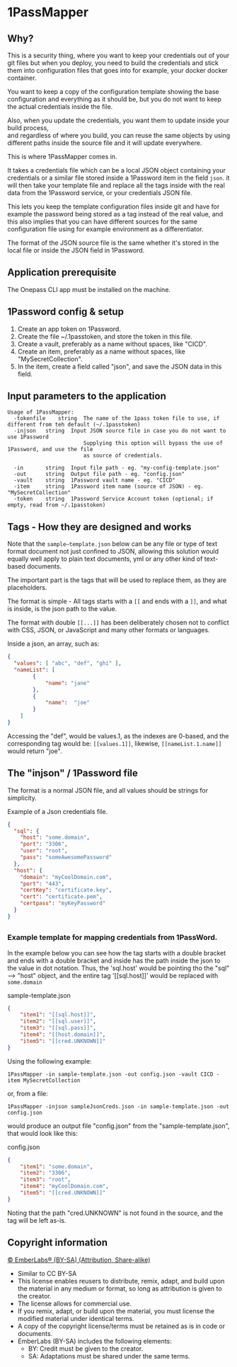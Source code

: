# 1PassMapper

## Why? 

This is a security thing, where you want to keep your credentials out of your git files 
but when you deploy, you need to build the credentials and stick them into configuration 
files that goes into for example, your docker docker container. 

You want to keep a copy of the configuration template showing the base configuration and 
everything as it should be, but you do not want to keep the actual credentials inside the file.

Also, when you update the credentials, you want them to update inside your build process,  
and regardless of where you build, you can reuse the same objects by using different paths 
inside the source file and it will update everywhere.

This is where 1PassMapper comes in. 

It takes a credentials file which can be a local JSON object containing your credentials 
or a similar file stored inside a 1Password item in the field `json`. 
it will then take your template file and replace all the tags inside with the real data from 
the 1Password service, or your credentials JSON file.

This lets you keep the template configuration files inside git and have for example the password 
being stored as a tag instead of the real value, and this also implies that you can have different 
sources for the same configuration file using for example environment as a differentiator.

The format of the JSON source file is the same whether it's stored in the local file or 
inside the JSON field in 1Password. 

## Application prerequisite

The Onepass CLI app must be installed on the machine. 


## 1Password config & setup

1. Create an app token on 1Password.
2. Create the file ~/.1passtoken, and store the token in this file. 
3. Create a vault, preferably as a name without spaces, like "CICD".
4. Create an item, preferably as a name without spaces, like "MySecretCollection".
5. In the item, create a field called "json", and save the JSON data in this field. 

## Input parameters to the application


    Usage of 1PassMapper:
      -tokenfile    string  The name of the 1pass token file to use, if different from teh default (~/.1passtoken)  
      -injson 	string	Input JSON source file in case you do not want to use 1Password
                            Supplying this option will bypass the use of 1Password, and use the file 
                            as source of credentials. 
    
      -in 		string	Input file path - eg. "my-config-template.json"
      -out 		string	Output file path - eg. "config.json"
      -vault 	string	1Password vault name - eg. "CICD"
      -item 	string	1Password item name (source of JSON) - eg. "MySecretCollection"
      -token 	string	1Password Service Account token (optional; if empty, read from ~/.1passtoken)


## Tags - How they are designed and works

Note that the `sample–template.json` below can be any file or type of text format document not just confined to JSON, 
allowing this solution would equally well apply to plain text documents, yml or any other kind of text-based documents.

The important part is the tags that will be used to replace them, as they are placeholders.

The format is simple - All tags starts with a `[[` and ends with a `]]`, and what is inside, is the json path to the value.

The format with double `[[...]]` has been deliberately chosen not to conflict with CSS, JSON, or JavaScript and many other formats or languages. 

Inside a json, an array, such as:

```json
{
  "values": [ "abc", "def", "ghi" ],
  "nameList": [
		{
			"name": "jane"
		},
		{
			"name":  "joe"
		}
	]
}
```

Accessing the "def", would be values.1, as the indexes are 0-based, and the corresponding tag would be:
`[[values.1]]`, likewise, `[[nameList.1.name]]` would return "joe".


## The "injson" / 1Password file

The format is a normal JSON file, and all values should be strings for simplicity.

Example of a Json credentials file.

```json
{
  "sql": {
	"host": "some.domain",
	"port": "3306",
	"user": "root",
	"pass": "someAwesomePassword"
  },
  "host": {
	"domain": "myCoolDomain.com",
	"port": "443",
	"certKey": "certificate.key",
	"cert": "certificate.pem",
	"certpass": "myKeyPassword"
  }
}
```

## 


### Example template for mapping credentials from 1PassWord. 

In the example below you can see how the tag starts with a double bracket and ends with a double bracket and inside has the path inside the json to the value in dot notation.
Thus, the 'sql.host' would be pointing tho the "sql" --> "host" object, and the entire tag '[[sql.host]]' would be replaced
with `some.domain`


sample-template.json
```json
{
	"item1": "[[sql.host]]",
	"item2": "[[sql.user]]",
	"item3": "[[sql.pass]]",
	"item4": "[[host.domain]]",
	"item5": "[[cred.UNKNOWN]]"
}
```

Using the following example: 
```plain text
1PassMapper -in sample-template.json -out config.json -vault CICD -item MySecretCollection
```
or, from a file: 
```plain text
1PassMapper -injson sampleJsonCreds.json -in sample-template.json -out config.json
```

would produce an output file "config.json" from the "sample-template.json", that would look like this:

config.json
```json
{
	"item1": "some.domain",
	"item2": "3306",
	"item3": "root",
	"item4": "myCoolDomain.com",
	"item5": "[[cred.UNKNOWN]]"
}
```
Noting that the path "cred.UNKNOWN" is not found in the source, and the tag will be left as-is. 

## Copyright information

[© EmberLabs® (BY-SA) (Attribution, Share-alike)](https://emberlabs.tech/copyright/)

- Similar to CC BY-SA
- This license enables reusers to distribute, remix, adapt, and build upon the material in any medium or format, so long as attribution is given to the creator.
- The license allows for commercial use.
- If you remix, adapt, or build upon the material, you must license the modified material under identical terms.
- A copy of the copyright license/terms must be retained as is in code or documents.
- EmberLabs (BY-SA) includes the following elements:
  - BY: Credit must be given to the creator.
  - SA: Adaptations must be shared under the same terms.




